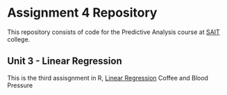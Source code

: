 # Assignment 4 Repository
This repository consists of code for the Predictive Analysis course at [SAIT](https://www.sait.ca/) college.

## Unit 3 - Linear Regression

This is the third assisgnment in R, [Linear Regression](https://github.com/Mobola847/predictive-analysis-course/blob/main/Assign4_Coffee.Rmd)
Coffee and Blood Pressure
